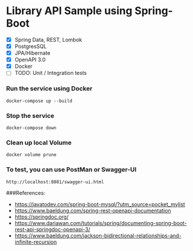 # Library API Sample using Spring-Boot
- [x] Spring Data, REST, Lombok
- [x] PostgresSQL 
- [x] JPA/Hibernate 
- [x] OpenAPI 3.0 
- [x] Docker
- [ ] TODO: Unit / Integration tests

### Run the service using Docker

```docker-compose up --build```

### Stop the service

```docker-compose down```

### Clean up local Volume

``docker volume prune``

### To test, you can use PostMan or Swagger-UI

``http://localhost:8081/swagger-ui.html``



###References:
* https://javatodev.com/spring-boot-mysql/?utm_source=pocket_mylist
* https://www.baeldung.com/spring-rest-openapi-documentation
* https://springdoc.org/
* https://www.dariawan.com/tutorials/spring/documenting-spring-boot-rest-api-springdoc-openapi-3/
* https://www.baeldung.com/jackson-bidirectional-relationships-and-infinite-recursion


